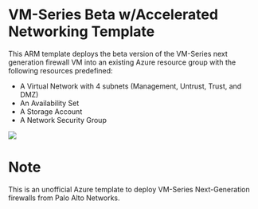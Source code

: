# VM-Series Beta w/Accelerated Networking Template

This ARM template deploys the beta version of the VM-Series next generation firewall VM into an existing Azure resource group with the following resources predefined:

- A Virtual Network with 4 subnets (Management, Untrust, Trust, and DMZ)
- An Availability Set
- A Storage Account
- A Network Security Group

[<img src="http://azuredeploy.net/deploybutton.png"/>](https://portal.azure.com/#create/Microsoft.Template/uri/https%3A%2F%2Fraw.githubusercontent.com%2Fsuspenceiskillinu%2Fazure%2Fmaster%2Fkiev-accelerated-networking-full%2FAzureDeploy.json)

# Note
This is an unofficial Azure template to deploy VM-Series Next-Generation firewalls from Palo Alto Networks.
